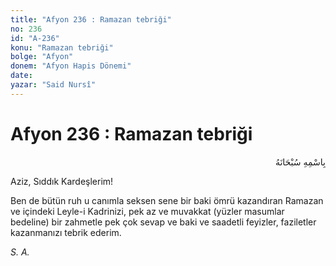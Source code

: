 ```yaml
---
title: "Afyon 236 : Ramazan tebriği"
no: 236
id: "A-236"
konu: "Ramazan tebriği"
bolge: "Afyon"
donem: "Afyon Hapis Dönemi"
date: 
yazar: "Said Nursî"
---
```


# Afyon 236 : Ramazan tebriği

<p class="arabic" dir="rtl" title="Meal: “Her türlü noksan sıfatlardan yüce olan Allah’ın adıyla.”">بِاسْمِهِ سُبْحَانَهُ</p>

Aziz, Sıddık Kardeşlerim!

Ben de bütün ruh u canımla seksen sene bir baki ömrü kazandıran Ramazan ve içindeki Leyle-i Kadrinizi, pek az ve muvakkat (yüzler masumlar bedeline) bir zahmetle pek çok sevap ve baki ve saadetli feyizler, faziletler kazanmanızı tebrik ederim.

*S. A.*
